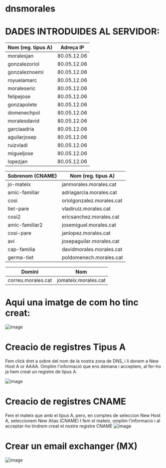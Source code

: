 # dnsmorales
 
# DADES INTRODUIDES AL SERVIDOR:



| Nom (reg. tipus A) | Adreça IP  
|--------------------|-------------
| moralesjan         | 80.05.12.06 
| gonzalezoriol      | 80.05.12.06 
| gonzaleznoemi      | 80.05.12.06 
| royuelamarc        | 80.05.12.06 
| moraleseric        | 80.05.12.06
| felipejose         | 80.05.12.06 
| gonzapolete        | 80.05.12.06 
| domenechpol        | 80.05.12.06 
| moralesdavid       | 80.05.12.06 
| garciaadria        | 80.05.12.06
| aguilarjosep       | 80.05.12.06 
| ruizvladi          | 80.05.12.06 
| migueljose         | 80.05.12.06 
| lopezjan           | 80.05.12.06 













| Sobrenom (CNAME) | Nom (reg. tipus A)        |
|-----------------|---------------------------|
| jo-mateix       | janmorales.morales.cat    |
| amic-familiar   | adriagarcia.morales.cat   |
| cosi            | oriolgonzalez.morales.cat |
| tiet-pare       | vladiruiz.morales.cat     |
| cosi2           | ericsanchez.morales.cat   |
| amic-familiar2  | josemiguel.morales.cat    |
| cosi-pare       | janlopez.morales.cat      |
| avi             | josepaguilar.morales.cat  |
| cap-familia     | davidmorales.morales.cat  |
| germa-tiet      | poldomenech.morales.cat   |









| Domini             | Nom                  |
|--------------------|----------------------|
| correu.morales.cat | jomateix.morales.cat |








# Aqui una imatge de com ho tinc creat:
![image](https://github.com/moralesgz/dnsmorales/assets/145341976/159e26e2-c16d-4222-b1d2-7fe2f4b5f02f)



# Creacio de registres Tipus A
Fem click dret a sobre del nom de la nostra zona de DNS, i li donem a New Host A or AAAA.
Omplim l'informació que ens demana i acceptem, al fer-ho ja hem creat un registre de tipus A.

![image](https://github.com/moralesgz/dnsmorales/assets/145341976/440f82d8-493a-4a71-b74d-7e4af9e0deae)


# Creacio de registres CNAME
Fem el mateix que amb el tipus A, pero, en comptes de seleccion New Host A, seleccionem New Alias (CNAME) 
I fem el mateix, omplim l'informacio i al acceptar-ho tindrem creat el nostre registre CNAME
![image](https://github.com/moralesgz/dnsmorales/assets/145341976/1c4fae7e-a3d8-4f1a-ad83-98eaa3cc8805)

# Crear un email exchanger (MX)
![image](https://github.com/moralesgz/dnsmorales/assets/145341976/73b5a7f2-caa3-4278-8059-204f57dc86ac)


